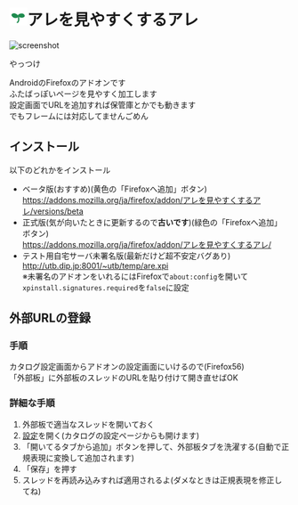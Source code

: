 # ![](https://github.com/utubo/are4are/raw/master/src/icons/are4are-32.png)アレを見やすくするアレ

![screenshot](https://addons.cdn.mozilla.net/user-media/previews/full/181/181630.png)

やっつけ

AndroidのFirefoxのアドオンです  
ふたばっぽいページを見やすく加工します  
設定画面でURLを追加すれば保管庫とかでも動きます  
でもフレームには対応してませんごめん

## インストール
以下のどれかをインストール  
 - ベータ版(おすすめ)(黄色の「Firefoxへ追加」ボタン)  
<https://addons.mozilla.org/ja/firefox/addon/アレを見やすくするアレ/versions/beta>  
 - 正式版(気が向いたときに更新するので**古いです**)(緑色の「Firefoxへ追加」ボタン)  
<https://addons.mozilla.org/ja/firefox/addon/アレを見やすくするアレ/>  
 - テスト用自宅サーバ未署名版(最新だけど超不安定バグあり)  
<http://utb.dip.jp:8001/~utb/temp/are.xpi>  
※未署名のアドオンをいれるにはFirefoxで`about:config`を開いて`xpinstall.signatures.required`を`false`に設定

## 外部URLの登録
### 手順
カタログ設定画面からアドオンの設定画面にいけるので(Firefox56)  
「外部板」に外部板のスレッドのURLを貼り付けて開き直せばOK

### 詳細な手順
1. 外部板で適当なスレッドを開いておく
1. [設定](http://x123.x0.to/~are/)を開く(カタログの設定ページからも開けます)
1. 「開いてるタブから追加」ボタンを押して、外部板タブを洗濯する(自動で正規表現に変換して追加されます)
1. 「保存」を押す
1. スレッドを再読み込みすれば適用されるよ(ダメなときは正規表現を修正してね)

